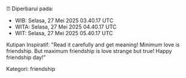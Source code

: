 ⏰ Diperbarui pada:
- WIB: Selasa, 27 Mei 2025 03.40.17 UTC
- WITA: Selasa, 27 Mei 2025 04.40.17 UTC
- WIT: Selasa, 27 Mei 2025 05.40.17 UTC

Kutipan Inspiratif:
"Read it carefully and get meaning! Minimum love is friendship. But maximum friendship is love strange but true! Happy friendship day!"


Kategori: friendship

